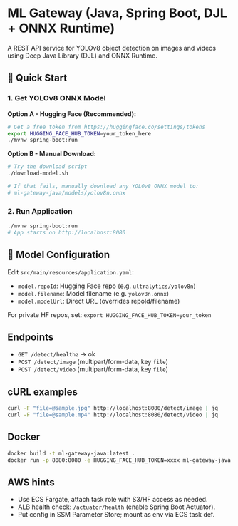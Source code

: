 # ML Gateway (Java, Spring Boot, DJL + ONNX Runtime)

A REST API service for YOLOv8 object detection on images and videos using Deep Java Library (DJL) and ONNX Runtime.

## 🚀 Quick Start

### 1. Get YOLOv8 ONNX Model

**Option A - Hugging Face (Recommended):**
```bash
# Get a free token from https://huggingface.co/settings/tokens
export HUGGING_FACE_HUB_TOKEN=your_token_here
./mvnw spring-boot:run
```

**Option B - Manual Download:**
```bash
# Try the download script
./download-model.sh

# If that fails, manually download any YOLOv8 ONNX model to:
# ml-gateway-java/models/yolov8n.onnx
```

### 2. Run Application
```bash
./mvnw spring-boot:run
# App starts on http://localhost:8080
```

## 📝 Model Configuration

Edit `src/main/resources/application.yaml`:

- `model.repoId`: Hugging Face repo (e.g. `ultralytics/yolov8n`)
- `model.filename`: Model filename (e.g. `yolov8n.onnx`) 
- `model.modelUrl`: Direct URL (overrides repoId/filename)

For private HF repos, set: `export HUGGING_FACE_HUB_TOKEN=your_token`

## Endpoints
- `GET /detect/healthz` → ok
- `POST /detect/image` (multipart/form-data, key `file`)
- `POST /detect/video` (multipart/form-data, key `file`)

## cURL examples
```bash
curl -F "file=@sample.jpg" http://localhost:8080/detect/image | jq
curl -F "file=@sample.mp4" http://localhost:8080/detect/video | jq
```

## Docker
```bash
docker build -t ml-gateway-java:latest .
docker run -p 8080:8080 -e HUGGING_FACE_HUB_TOKEN=xxxx ml-gateway-java:latest
```

## AWS hints
- Use ECS Fargate, attach task role with S3/HF access as needed.
- ALB health check: `/actuator/health` (enable Spring Boot Actuator).
- Put config in SSM Parameter Store; mount as env via ECS task def.
